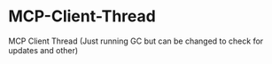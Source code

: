 # MCP-Client-Thread
MCP Client Thread (Just running GC but can be changed to check for updates and other)
